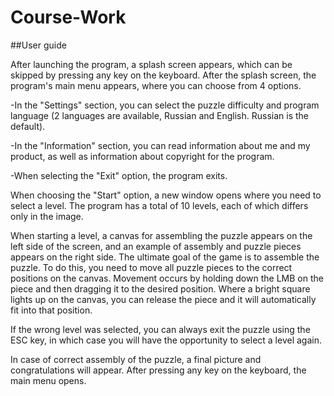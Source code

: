 # Course-Work
##User guide

After launching the program, a splash screen appears, which can be skipped by pressing any key on the keyboard. After the splash screen, the program's main menu appears, where you can choose from 4 options.

-In the "Settings" section, you can select the puzzle difficulty and program language (2 languages   are available, Russian and English. Russian is the default).

-In the "Information" section, you can read information about me and my product, as well as information about copyright for the program.

-When selecting the "Exit" option, the program exits.

When choosing the "Start" option, a new window opens where you need to select a level. The program has a total of 10 levels, each of which differs only in the image.

When starting a level, a canvas for assembling the puzzle appears on the left side of the screen, and an example of assembly and puzzle pieces appears on the right side. The ultimate goal of the game is to assemble the puzzle. To do this, you need to move all puzzle pieces to the correct positions on the canvas. Movement occurs by holding down the LMB on the piece and then dragging it to the desired position. Where a bright square lights up on the canvas, you can release the piece and it will automatically fit into that position.

If the wrong level was selected, you can always exit the puzzle using the ESC key, in which case you will have the opportunity to select a level again.

In case of correct assembly of the puzzle, a final picture and congratulations will appear. After pressing any key on the keyboard, the main menu opens.
